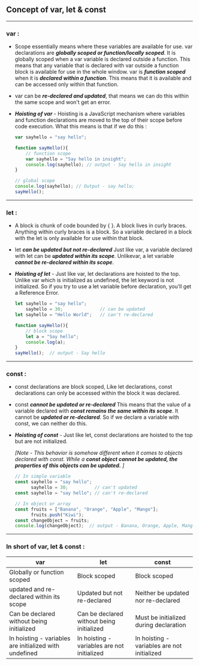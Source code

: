 ## Concept of var, let & const
---

### var :
* Scope essentially means where these variables are available for use. var declarations are ***globally scoped or function/locally scoped***. It is globally scoped when a var variable is declared outside a function. This means that any variable that is declared with var outside a function block is available for use in the whole window. var is ***function scoped*** when it is ***declared within a function***. This means that it is available and can be accessed only within that function.

* var can be ***re-declared and updated***, that means we can do this within the same scope and won't get an error.

* ***Hoisting of var*** - Hoisting is a JavaScript mechanism where variables and function declarations are moved to the top of their scope before code execution. What this means is that if we do this :
    ```javascript
    var sayhello = "say hello";
    
    function sayHello(){
        // function scope
        var sayhello = "Say hello in insight";
        console.log(sayhello); // output - Say hello in insight
    }

    // global scope
    console.log(sayhello); // Output - say hello;
    sayHello();
    ```

---
### let :
* A block is chunk of code bounded by { }. A block lives in curly braces. Anything within curly braces is a block. So a variable declared in a block with the let is only available for use within that block.

* let ***can be updated but not re-declared*** Just like var, a variable declared with let can be ***updated within its scope***. Unlikevar, a let variable ***cannot be re-declared within its scope***.

* ***Hoisting of let*** - Just like var, let declarations are hoisted to the top. Unlike var which is initialized as undefined, the let keyword is not initialized. So if you try to use a let variable before declaration, you'll get a Reference Error.

    ```javascript
    let sayhello = "say hello";
        sayhello = 30;              // can be updated
    let sayhello = "Hello World";   // can't re-declared
    
    function sayHello(){
        // block scope
        let a = "Say hello";
        console.log(a);
    }
    sayHello();  // output - Say hello
    ```

---
### const :
* const declarations are block scoped, Like let declarations, const declarations can only be accessed within the block it was declared.

* const ***cannot be updated or re-declared*** This means that the value of a variable declared with ***const remains the same within its scope***. It cannot be ***updated or re-declared***. So if we declare a variable with const, we can neither do this.

* ***Hoisting of const*** - Just like let, const declarations are hoisted to the top but are not initialized.

    _[Note - This behavior is somehow different when it comes to objects declared with const. While a **const object cannot be updated, the properties of this objects can be updated.** ]_

    ```javascript
    // In simple variable
    const sayhello = "say hello";
          sayhello = 30;          // can't updated
    const sayhello = "say hello"; // can't re-declared

    // In object or array
    const fruits = ["Banana", "Orange", "Apple", "Mango"];
          fruits.push("Kiwi"); 
    const changeObject = fruits;
    console.log(changeObject);  // output - Banana, Orange, Apple, Mango, Kiwi
    ```

---
### In short of var, let & const : 
var | let | const
--- | --- | ---
Globally or function scoped | Block scoped | Block scoped
updated and re-declared within its scope | Updated but not re-declared | Neither be updated nor re-declared
Can be declared without being initialized | Can be declared without being initialized | Must be initialized during declaration
In hoisting - variables are initialized with undefined | In hoisting - variables are not initialized | In hoisting - variables are not initialized

